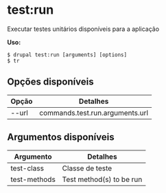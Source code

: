 # test:run
Executar testes unitários disponíveis para a aplicação

**Uso:**
```
$ drupal test:run [arguments] [options]
$ tr  
```

## Opções disponíveis
Opção | Detalhes
-------|-------------
--url | commands.test.run.arguments.url

## Argumentos disponíveis
Argumento | Detalhes
---------|-------------
test-class | Classe de teste
test-methods | Test method(s) to be run
